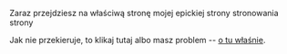 <!DOCTYPE html>
<html>
<head>
  <meta charset="utf-8" />
<meta http-equiv="refresh" content="5; url=https://mgorniak668.github.io/landing.html">
</head>
<body>
<p>Zaraz przejdziesz na właściwą stronę mojej epickiej strony stronowania strony</p>
<p>Jak nie przekieruje, to klikaj tutaj albo masz problem -- <a href="https://mgorniak668.github.io/landing.html">o tu właśnie</a>.</p>
</body>
</html>

